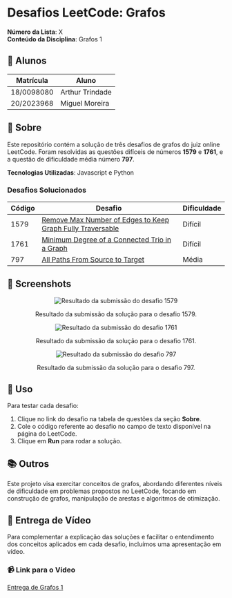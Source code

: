 # Desafios LeetCode: Grafos

**Número da Lista**: X  
**Conteúdo da Disciplina**: Grafos 1  

## 👥 Alunos
| Matrícula   | Aluno           |
|-------------|------------------|
| 18/0098080  | Arthur Trindade  |
| 20/2023968  | Miguel Moreira   |

## 📝 Sobre
Este repositório contém a solução de três desafios de grafos do juiz online LeetCode. Foram resolvidas as questões difíceis de números **1579** e **1761**, e a questão de dificuldade média número **797**.

**Tecnologias Utilizadas**: Javascript e Python

### Desafios Solucionados
| Código | Desafio                                                                                                     | Dificuldade |
|--------|-------------------------------------------------------------------------------------------------------------|-------------|
| 1579   | [Remove Max Number of Edges to Keep Graph Fully Traversable](https://leetcode.com/problems/remove-max-number-of-edges-to-keep-graph-fully-traversable/description/) | Difícil     |
| 1761   | [Minimum Degree of a Connected Trio in a Graph](https://leetcode.com/problems/minimum-degree-of-a-connected-trio-in-a-graph/description/) | Difícil     |
| 797   | [All Paths From Source to Target](https://leetcode.com/problems/all-paths-from-source-to-target/description/)                           | Média       |

## 📸 Screenshots
<p align="center">
  <img src="img/1579.png" alt="Resultado da submissão do desafio 1579">
</p>

<p align="center">
  Resultado da submissão da solução para o desafio 1579.
</p>

<p align="center">
  <img src="img/1761.png" alt="Resultado da submissão do desafio 1761">
</p>

<p align="center">
  Resultado da submissão da solução para o desafio 1761.
</p>

<p align="center">
  <img src="img/797.png" alt="Resultado da submissão do desafio 797">
</p>

<p align="center">
  Resultado da submissão da solução para o desafio 797.
</p>


## 🚀 Uso
Para testar cada desafio:
1. Clique no link do desafio na tabela de questões da seção **Sobre**.
2. Cole o código referente ao desafio no campo de texto disponível na página do LeetCode.
3. Clique em **Run** para rodar a solução.

## 📚 Outros
Este projeto visa exercitar conceitos de grafos, abordando diferentes níveis de dificuldade em problemas propostos no LeetCode, focando em construção de grafos, manipulação de arestas e algoritmos de otimização.

## 🎥 Entrega de Vídeo

Para complementar a explicação das soluções e facilitar o entendimento dos conceitos aplicados em cada desafio, incluímos uma apresentação em vídeo.

### 📹 Link para o Vídeo
[Entrega de Grafos 1](https://youtu.be/UfoFLqZOPqU)
